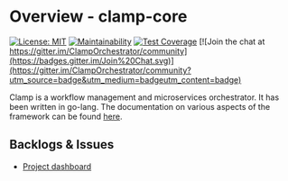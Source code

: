 # Overview - clamp-core
 [![License: MIT](https://img.shields.io/badge/License-MIT-yellow.svg)](https://github.com/clamp-orchestrator/clamp-core/blob/master/LICENSE)
 [![Maintainability](https://api.codeclimate.com/v1/badges/7dae82e6001dcd176930/maintainability)](https://codeclimate.com/repos/5f721f2b64cdeb01a0007ceb/maintainability)
 [![Test Coverage](https://api.codeclimate.com/v1/badges/7dae82e6001dcd176930/test_coverage)](https://codeclimate.com/repos/5f721f2b64cdeb01a0007ceb/test_coverage)
 [![Join the chat at https://gitter.im/ClampOrchestrator/community](https://badges.gitter.im/Join%20Chat.svg)](https://gitter.im/ClampOrchestrator/community?utm_source=badge&utm_medium=badgeutm_content=badge)

Clamp is a workflow management and microservices orchestrator. It has been written in go-lang. The documentation on various aspects of the framework can be found [here](https://clamp-orchestrator.github.io/clamp-orchestrator/docs/about-docs). 

## Backlogs & Issues

- [Project dashboard](https://github.com/orgs/clamp-orchestrator/projects/1)
